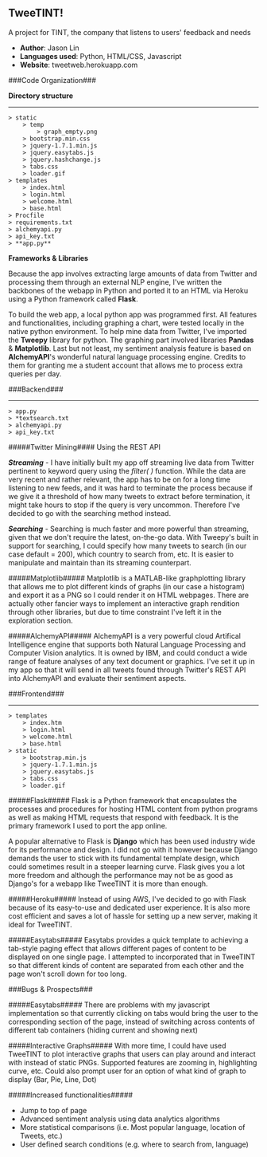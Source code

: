 ## TweeTINT! 
A project for TINT, the company that listens to users' feedback and needs

- **Author**: Jason Lin
- **Languages used**: Python, HTML/CSS, Javascript 
- **Website**: tweetweb.herokuapp.com

###Code Organization###

**Directory structure**

---

	> static
		> temp
			> graph_empty.png
		> bootstrap.min.css
		> jquery-1.7.1.min.js
		> jquery.easytabs.js
		> jquery.hashchange.js
		> tabs.css
		> loader.gif
	> templates 
		> index.html
		> login.html
		> welcome.html
		> base.html
	> Procfile 
	> requirements.txt
	> alchemyapi.py
	> api_key.txt
	> **app.py**

**Frameworks & Libraries**

Because the app involves extracting large amounts of data from Twitter and processing them through an external NLP engine, I've written the backbones of the webapp in Python and ported it to an HTML via Heroku using a Python framework called **Flask**. 

To build the web app, a local python app was programmed first. All features and functionalities, including graphing a chart, were tested locally in the native python environment. To help mine data from Twitter, I've imported the **Tweepy** library for python. The graphing part involved libraries **Pandas** & **Matplotlib**. Last but not least, my sentiment analysis feature is based on **AlchemyAPI**'s wonderful natural language processing engine. Credits to them for granting me a student account that allows me to process extra queries per day.

###Backend###

---

	> app.py
	> *textsearch.txt
	> alchemyapi.py
	> api_key.txt

#####Twitter Mining####
Using the REST API

***Streaming*** - I have initially built my app off streaming live data from Twitter pertinent to keyword query using the *filter( )* function. While the data are very recent and rather relevant, the app has to be on for a long time listening to new feeds, and it was hard to terminate the process because if we give it a threshold of how many tweets to extract before termination, it might take hours to stop if the query is very uncommon. Therefore I've decided to go with the searching method instead. 

***Searching*** - Searching is much faster and more powerful than streaming, given that we don't require the latest, on-the-go data. With Tweepy's built in support for searching, I could specify how many tweets to search (in our case default = 200), which country to search from, etc. It is easier to manipulate and maintain than its streaming counterpart.

#####Matplotlib#####
Matplotlib is a MATLAB-like graphplotting library that allows me to plot different kinds of graphs (in our case a histogram) and export it as a PNG so I could render it on HTML webpages. There are actually other fancier ways to implement an interactive graph rendition through other libraries, but due to time constraint I've left it in the exploration section. 

#####AlchemyAPI#####
AlchemyAPI is a very powerful cloud Artifical Intelligence engine that supports both Natural Language Processing and Computer Vision analytics. It is owned by IBM, and could conduct a wide range of feature analyses of any text document or graphics. I've set it up in my app so that it will send in all tweets found through Twitter's REST API into AlchemyAPI and evaluate their sentiment aspects.

###Frontend###

---

	> templates
		> index.htm 
		> login.html
		> welcome.html
		> base.html
	> static
		> bootstrap.min.js 
		> jquery-1.7.1.min.js
		> jquery.easytabs.js
		> tabs.css
		> loader.gif

#####Flask#####
Flask is a Python framework that encapsulates the processes and procedures for hosting HTML content from python programs as well as making HTML requests that respond with feedback. It is the primary framework I used to port the app online.

A popular alternative to Flask is **Django** which has been used industry wide for its performance and design. I did not go with it however because Django demands the user to stick with its fundamental template design, which could sometimes result in a steeper learning curve. Flask gives you a lot more freedom and although the performance may not be as good as Django's for a webapp like TweeTINT it is more than enough. 

#####Heroku#####
Instead of using AWS, I've decided to go with Flask because of its easy-to-use and dedicated user experience.  It is also more cost efficient and saves a lot of hassle for setting up a new server, making it ideal for TweeTINT.

#####Easytabs#####
Easytabs provides a quick template to achieving a tab-style paging effect that allows different pages of content to be displayed on one single page. I attempted to incorporated that in TweeTINT so that different kinds of content are separated from each other and the page won't scroll down for too long.

###Bugs & Prospects###

#####Easytabs#####
There are problems with my javascript implementation so that currently clicking on tabs would bring the user to the corresponding section of the page, instead of switching across contents of different tab containers (hiding current and showing next)

#####Interactive Graphs#####
With more time, I could have used TweeTINT to plot interactive graphs that users can play around and interact with instead of static PNGs. Supported features are zooming in, highlighting curve, etc. Could also prompt user for an option of what kind of graph to display (Bar, Pie, Line, Dot) 

#####Increased functionalities#####

- Jump to top of page
- Advanced sentiment analysis using data analytics algorithms
- More statistical comparisons (i.e. Most popular language, location of Tweets, etc.)
- User defined search conditions (e.g. where to search from, language)
